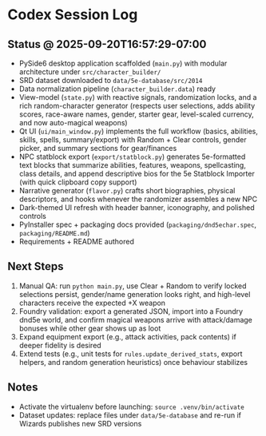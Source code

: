 # Codex Session Log

## Status @ 2025-09-20T16:57:29-07:00
- PySide6 desktop application scaffolded (`main.py`) with modular architecture under `src/character_builder/`
- SRD dataset downloaded to `data/5e-database/src/2014`
- Data normalization pipeline (`character_builder.data`) ready
- View-model (`state.py`) with reactive signals, randomization locks, and a rich random-character generator (respects user selections, adds ability scores, race-aware names, gender, starter gear, level-scaled currency, and now auto-magical weapons)
- Qt UI (`ui/main_window.py`) implements the full workflow (basics, abilities, skills, spells, summary/export) with Random + Clear controls, gender picker, and summary sections for gear/finances
- NPC statblock export (`export/statblock.py`) generates 5e-formatted text blocks that summarize abilities, features, weapons, spellcasting, class details, and append descriptive bios for the 5e Statblock Importer (with quick clipboard copy support)
- Narrative generator (`flavor.py`) crafts short biographies, physical descriptors, and hooks whenever the randomizer assembles a new NPC
- Dark-themed UI refresh with header banner, iconography, and polished controls
- PyInstaller spec + packaging docs provided (`packaging/dnd5echar.spec`, `packaging/README.md`)
- Requirements + README authored

## Next Steps
1. Manual QA: run `python main.py`, use Clear + Random to verify locked selections persist, gender/name generation looks right, and high-level characters receive the expected +X weapon
2. Foundry validation: export a generated JSON, import into a Foundry dnd5e world, and confirm magical weapons arrive with attack/damage bonuses while other gear shows up as loot
3. Expand equipment export (e.g., attack activities, pack contents) if deeper fidelity is desired
4. Extend tests (e.g., unit tests for `rules.update_derived_stats`, export helpers, and random generation heuristics) once behaviour stabilizes

## Notes
- Activate the virtualenv before launching: `source .venv/bin/activate`
- Dataset updates: replace files under `data/5e-database` and re-run if Wizards publishes new SRD versions
